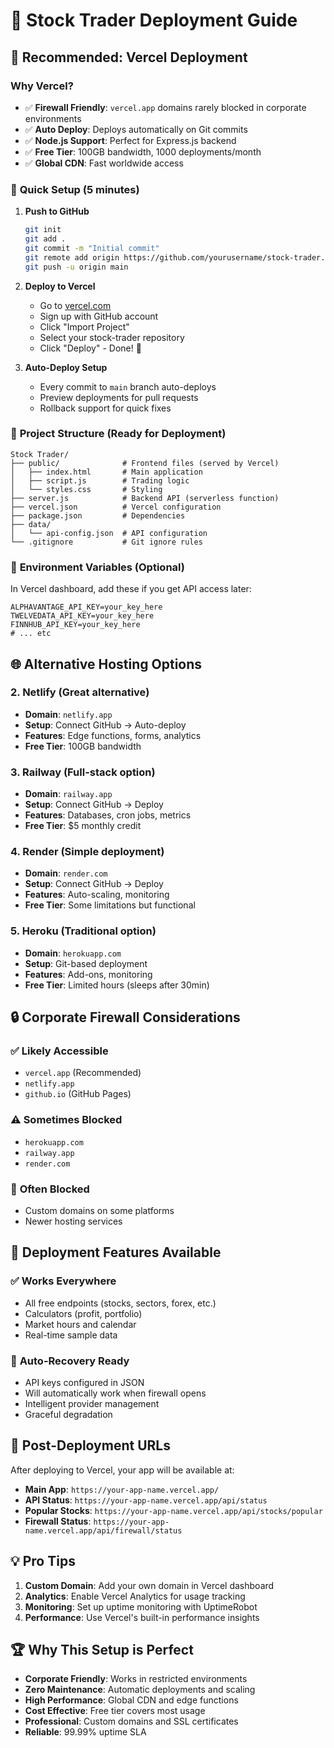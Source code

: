 # 🚀 Stock Trader Deployment Guide

## 🌟 **Recommended: Vercel Deployment**

### Why Vercel?
- ✅ **Firewall Friendly**: `vercel.app` domains rarely blocked in corporate environments
- ✅ **Auto Deploy**: Deploys automatically on Git commits
- ✅ **Node.js Support**: Perfect for Express.js backend
- ✅ **Free Tier**: 100GB bandwidth, 1000 deployments/month
- ✅ **Global CDN**: Fast worldwide access

### 🔧 **Quick Setup (5 minutes)**

1. **Push to GitHub**
   ```bash
   git init
   git add .
   git commit -m "Initial commit"
   git remote add origin https://github.com/yourusername/stock-trader.git
   git push -u origin main
   ```

2. **Deploy to Vercel**
   - Go to [vercel.com](https://vercel.com)
   - Sign up with GitHub account
   - Click "Import Project"
   - Select your stock-trader repository
   - Click "Deploy" - Done! 🎉

3. **Auto-Deploy Setup**
   - Every commit to `main` branch auto-deploys
   - Preview deployments for pull requests
   - Rollback support for quick fixes

### 📂 **Project Structure (Ready for Deployment)**
```
Stock Trader/
├── public/              # Frontend files (served by Vercel)
│   ├── index.html       # Main application
│   ├── script.js        # Trading logic
│   └── styles.css       # Styling
├── server.js            # Backend API (serverless function)
├── vercel.json          # Vercel configuration
├── package.json         # Dependencies
├── data/
│   └── api-config.json  # API configuration
└── .gitignore           # Git ignore rules
```

### 🔑 **Environment Variables (Optional)**
In Vercel dashboard, add these if you get API access later:
```
ALPHAVANTAGE_API_KEY=your_key_here
TWELVEDATA_API_KEY=your_key_here
FINNHUB_API_KEY=your_key_here
# ... etc
```

## 🌐 **Alternative Hosting Options**

### **2. Netlify** (Great alternative)
- **Domain**: `netlify.app`
- **Setup**: Connect GitHub → Auto-deploy
- **Features**: Edge functions, forms, analytics
- **Free Tier**: 100GB bandwidth

### **3. Railway** (Full-stack option)
- **Domain**: `railway.app`
- **Setup**: Connect GitHub → Deploy
- **Features**: Databases, cron jobs, metrics
- **Free Tier**: $5 monthly credit

### **4. Render** (Simple deployment)
- **Domain**: `render.com`
- **Setup**: Connect GitHub → Deploy
- **Features**: Auto-scaling, monitoring
- **Free Tier**: Some limitations but functional

### **5. Heroku** (Traditional option)
- **Domain**: `herokuapp.com`
- **Setup**: Git-based deployment
- **Features**: Add-ons, monitoring
- **Free Tier**: Limited hours (sleeps after 30min)

## 🔒 **Corporate Firewall Considerations**

### ✅ **Likely Accessible**
- `vercel.app` (Recommended)
- `netlify.app`
- `github.io` (GitHub Pages)

### ⚠️ **Sometimes Blocked**
- `herokuapp.com`
- `railway.app`
- `render.com`

### 🚫 **Often Blocked**
- Custom domains on some platforms
- Newer hosting services

## 🎯 **Deployment Features Available**

### ✅ **Works Everywhere**
- All free endpoints (stocks, sectors, forex, etc.)
- Calculators (profit, portfolio)
- Market hours and calendar
- Real-time sample data

### 🔄 **Auto-Recovery Ready**
- API keys configured in JSON
- Will automatically work when firewall opens
- Intelligent provider management
- Graceful degradation

## 🚀 **Post-Deployment URLs**

After deploying to Vercel, your app will be available at:
- **Main App**: `https://your-app-name.vercel.app/`
- **API Status**: `https://your-app-name.vercel.app/api/status`
- **Popular Stocks**: `https://your-app-name.vercel.app/api/stocks/popular`
- **Firewall Status**: `https://your-app-name.vercel.app/api/firewall/status`

## 💡 **Pro Tips**

1. **Custom Domain**: Add your own domain in Vercel dashboard
2. **Analytics**: Enable Vercel Analytics for usage tracking
3. **Monitoring**: Set up uptime monitoring with UptimeRobot
4. **Performance**: Use Vercel's built-in performance insights

## 🏆 **Why This Setup is Perfect**

- **Corporate Friendly**: Works in restricted environments
- **Zero Maintenance**: Automatic deployments and scaling
- **High Performance**: Global CDN and edge functions
- **Cost Effective**: Free tier covers most usage
- **Professional**: Custom domains and SSL certificates
- **Reliable**: 99.99% uptime SLA
